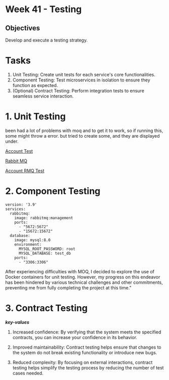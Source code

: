 # Week 41 - Testing
## Objectives
Develop and execute a testing strategy.

# Tasks
1. Unit Testing: Create unit tests for each service's core functionalities.
2. Component Testing: Test microservices in isolation to ensure they function as expected.
3. (Optional) Contract Testing: Perform integration tests to ensure seamless service interaction.

# 1. Unit Testing
been had a lot of problems with moq and to get it to work, so if running this, some might throw a error.
but tried to create some, and they are displayed under.

[Account Test](/TweetItTest/AccountTest.cs)

[Rabbit MQ](/TweetItTest/RabbitMQ_test.cs)

[Account RMQ Test](/TweetItTest/Account_direct_test.cs)

# 2. Component Testing
```
version: '3.9'
services:
  rabbitmq:
    image: rabbitmq:management
    ports:
      - "5672:5672"
      - "15672:15672"
  database:
    image: mysql:8.0
    environment:
      MYSQL_ROOT_PASSWORD: root
      MYSQL_DATABASE: test_db
    ports:
      - "3306:3306"
```

After experiencing difficulties with MOQ, I decided to explore the use of Docker containers for unit testing. However, my progress on this endeavor has been hindered by various technical challenges and other commitments, preventing me from fully completing the project at this time."


# 3. Contract Testing
***key-values***

1. Increased confidence: By verifying that the system meets the specified contracts, you can increase your confidence in its behavior.


2. Improved maintainability: Contract testing helps ensure that changes to the system do not break existing functionality or introduce new bugs.


3. Reduced complexity: By focusing on external interactions, contract testing helps simplify the testing process by reducing the number of test cases needed.
